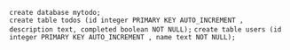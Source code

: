 `create database mytodo;`  
`create table todos (id integer PRIMARY KEY AUTO_INCREMENT , description text, completed boolean NOT NULL);`
`create table users (id integer PRIMARY KEY AUTO_INCREMENT , name text NOT NULL);`
